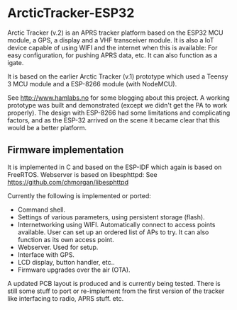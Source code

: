 # ArcticTracker-ESP32

Arctic Tracker (v.2) is an APRS tracker platform based on the ESP32
MCU module, a GPS, a display and a VHF transceiver module. 
It is also a IoT device capable of using WIFI and the 
internet when this is available: For easy configuration, for
pushing APRS data, etc. It can also function as a igate. 

It is based on the earlier Arctic Tracker (v.1) prototype which 
used a Teensy 3 MCU module and a ESP-8266 module (with NodeMCU). 

See http://www.hamlabs.no for some blogging about this project. 
A working prototype was built and demonstrated (except we didn't get 
the PA to work properly). The design with ESP-8266 had some 
limitations and complicating factors, and as the ESP-32 arrived 
on the scene it became clear that this would be a better platform. 

## Firmware implementation

It is implemented in C and based on the ESP-IDF which 
again is based on FreeRTOS. Webserver is based on libesphttpd: 
See https://github.com/chmorgan/libesphttpd

Currently the following is implemented or ported: 

* Command shell. 
* Settings of various parameters, using persistent storage (flash). 
* Internetworking using WIFI. Automatically connect to access points available. User can set up an ordered list of APs to try. It can also function as its own access point. 
* Webserver. Used for setup. 
* Interface with GPS. 
* LCD display, button handler, etc.. 
* Firmware upgrades over the air (OTA). 

A updated PCB layout is produced and is currently being tested. 
There is still some stuff to port or re-implement from the first version of the tracker like interfacing to radio, APRS stuff. etc.




